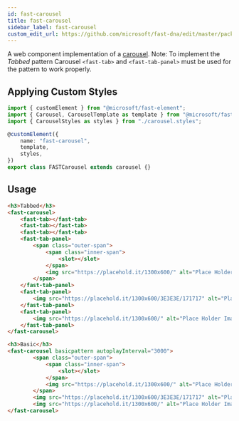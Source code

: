 ```yaml
---
id: fast-carousel
title: fast-carousel
sidebar_label: fast-carousel
custom_edit_url: https://github.com/microsoft/fast-dna/edit/master/packages/web-components/fast-foundation/src/carousel/README.md
---
```

A web component implementation of a [carousel](https://w3c.github.io/aria-practices/#carousel).
Note: To implement the *Tabbed* pattern Carousel `<fast-tab>` and `<fast-tab-panel>` must be used for the pattern to work properly.

## Applying Custom Styles

```ts
import { customElement } from "@microsoft/fast-element";
import { Carousel, CarouselTemplate as template } from "@microsoft/fast-foundation";
import { CarouselStyles as styles } from "./carousel.styles";

@customElement({
    name: "fast-carousel",
    template,
    styles,
})
export class FASTCarousel extends carousel {}
```

## Usage

```html
<h3>Tabbed</h3>
<fast-carousel>
    <fast-tab></fast-tab>
    <fast-tab></fast-tab>
    <fast-tab></fast-tab>
    <fast-tab-panel>
        <span class="outer-span">
            <span class="inner-span">
                <slot></slot>
            </span>
            <img src="https://placehold.it/1300x600/" alt="Place Holder Image"/>
        </span>
    </fast-tab-panel>
    <fast-tab-panel>
        <img src="https://placehold.it/1300x600/3E3E3E/171717" alt="Place Holder Image"/>
    </fast-tab-panel>
    <fast-tab-panel>
        <img src="https://placehold.it/1300x600/" alt="Place Holder Image"/>
    </fast-tab-panel>
</fast-carousel>

<h3>Basic</h3>
<fast-carousel basicpattern autoplayInterval="3000">
        <span class="outer-span">
            <span class="inner-span">
                <slot></slot>
            </span>
            <img src="https://placehold.it/1300x600/" alt="Place Holder Image"/>
        </span>
        <img src="https://placehold.it/1300x600/3E3E3E/171717" alt="Place Holder Image"/>
        <img src="https://placehold.it/1300x600/" alt="Place Holder Image"/>
</fast-carousel>
```